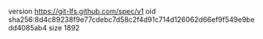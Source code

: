 version https://git-lfs.github.com/spec/v1
oid sha256:8d4c89238f9e77cdebc7d58c2f4d91c714d126062d66ef9f549e9bedd4085ab4
size 1892
